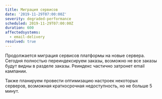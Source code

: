 ```yaml
---
title: Миграция сервисов
date: '2019-11-29T07:00:00Z'
severity: degraded-performance
scheduled: 2019-11-29T07:00:00Z
duration: 600
affectedsystems:
  - email-delivery
resolved: true
---
```


Продолжается миграция сервисов платформы на новые сервера. Сегодня  полностью переиндексируем заказы, возможно не все заказы будут видны в разделе заказы. Реиндекс частично затронет email кампании. 

Также планируем провести оптимизацию настроек некоторых серверов, возможная краткосрочная недоступность, но не больше 5 минут.

<!--- language code: ru -->
